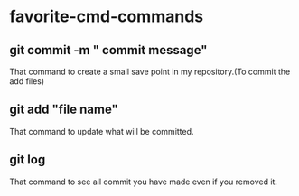# favorite-cmd-commands


## git commit -m " commit message"
That command to create a small save point in my repository.(To commit the add files)

## git add "file name"
That command to update what will be committed.

## git log
That command to see all commit you have made even if you removed it.